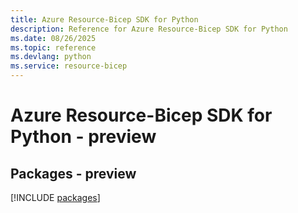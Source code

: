 ```yaml
---
title: Azure Resource-Bicep SDK for Python
description: Reference for Azure Resource-Bicep SDK for Python
ms.date: 08/26/2025
ms.topic: reference
ms.devlang: python
ms.service: resource-bicep
---
```

# Azure Resource-Bicep SDK for Python - preview
## Packages - preview
[!INCLUDE [packages](resource-bicep-index.md)]